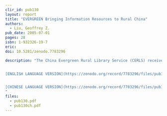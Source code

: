 ```yaml
---
clir_id: pub130
layout: report
title: "EVERGREEN Bringing Information Resources to Rural China"
authors: 
  - Liu, Geoffrey Z.
pub_date: 2005-07-01
pages: 28
isbn: 1-932326-19-7
eric:
doi: 10.5281/zenodo.7783296

description: "The China Evergreen Rural Library Service (CERLS) received the 2004 Bill & Melinda Gates Access to Learning Award for placing computers in rural public high schools in China as a way of responding to the need for information among students, teachers, and communities in remote areas where poverty and illiteracy are widespread.


[ENGLISH LANGUAGE VERSION](https://zenodo.org/record/7783296/files/pub130.pdf?download=1)


[CHINESE LANGUAGE VERSION](https://zenodo.org/record/7783296/files/pub130ch.png?download=1)
"
files:
  - pub130.pdf
  - pub130ch.pdf
---
```

